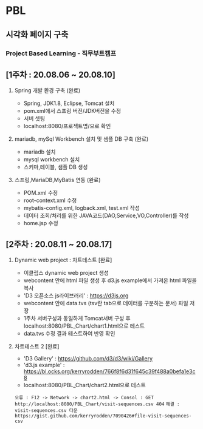 # PBL
## 시각화 페이지 구축
### Project Based Learning - 직무부트캠프 

[1주차 : 20.08.06 ~ 20.08.10]
---
1. Spring 개발 환경 구축 (완료)
	- Spring, JDK1.8, Eclipse, Tomcat 설치 
	- pom.xml에서 스프링 버전/JDK버전을 수정
	- 서버 셋팅 
	- localhost:8080/프로젝트명/으로 확인

2. mariadb, mySql Workbench 설치 및 샘플 DB 구축 (완료)
	- mariadb 설치
	- mysql workbench 설치
	- 스키마,테이블, 샘플 DB 생성

3. 스프링,MariaDB,MyBatis 연동  (완료)
	- POM.xml 수정
	- root-context.xml 수정
	- mybatis-config.xml, logback.xml, test.xml 작성
	- 데이터 조회/처리를 위한 JAVA코드(DAO,Service,VO,Controller)를 작성
	- home.jsp 수정

[2주차 : 20.08.11 ~ 20.08.17]
---
1. Dynamic web project : 차트테스트 [완료]
	- 이클립스 dynamic web project 생성
	- webcontent 안에 html 파일 생성 후 d3.js example에서 가져온 html 파일을 복사
	- 'D3 오픈소스 js라이브러리' : https://d3js.org  
	- webcontent 안에 data.tvs (tsv란 tab으로 데이터를 구분하는 문서) 파일 저장
	- 1주차 서버구성과 동일하게 Tomcat서버 구성 후 localhost:8080/PBL_Chart/chart1.html으로 테스트
	- data.tvs 수정 결과 테스트하여 반영 확인

2. 차트테스트 2 [완료]
	- 'D3 Gallery' : https://github.com/d3/d3/wiki/Gallery
	- 'd3.js example' : https://bl.ocks.org/kerryrodden/766f8f6d31f645c39f488a0befa1e3c8
	- localhost:8080/PBL_Chart/chart2.html으로 테스트
	<!--code(키보드 숫가 1왼쪽 ` 사용)-->
	` 오류 : F12 -> Network -> chart2.html -> Consol : GET http://localhost:8080/PBL_Chart/visit-sequences.csv 404 `
	` 해결 : visit-sequences.csv 다운 https://gist.github.com/kerryrodden/7090426#file-visit-sequences-csv `